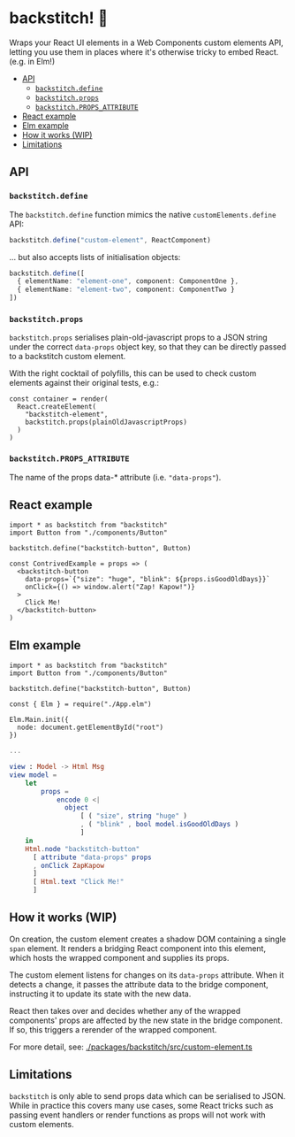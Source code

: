 # backstitch! 🧵

Wraps your React UI elements in a Web Components custom elements API, letting you use them in places where it's otherwise tricky to embed React. (e.g. in Elm!)

- [API](#api)
  - [`backstitch.define`](#backstitchdefine)
  - [`backstitch.props`](#backstitchprops)
  - [`backstitch.PROPS_ATTRIBUTE`](#backstitchprops_attribute)
- [React example](#react-example)
- [Elm example](#elm-example)
- [How it works (WIP)](#how-it-works-wip)
- [Limitations](#limitations)

## API

### `backstitch.define`

The `backstitch.define` function mimics the native `customElements.define` API:

```ts
backstitch.define("custom-element", ReactComponent)
```

... but also accepts lists of initialisation objects:

```ts
backstitch.define([
  { elementName: "element-one", component: ComponentOne },
  { elementName: "element-two", component: ComponentTwo }
])
```

### `backstitch.props`

`backstitch.props` serialises plain-old-javascript props to a JSON string under the correct `data-props` object key, so that they can be directly passed to a backstitch custom element.

With the right cocktail of polyfills, this can be used to check custom elements against their original tests, e.g.:

```tsx
const container = render(
  React.createElement(
    "backstitch-element",
    backstitch.props(plainOldJavascriptProps)
  )
)
```

### `backstitch.PROPS_ATTRIBUTE`

The name of the props data-\* attribute (i.e. `"data-props"`).

## React example

```tsx
import * as backstitch from "backstitch"
import Button from "./components/Button"

backstitch.define("backstitch-button", Button)

const ContrivedExample = props => (
  <backstitch-button
    data-props=`{"size": "huge", "blink": ${props.isGoodOldDays}}`
    onClick={() => window.alert("Zap! Kapow!")}
  >
    Click Me!
  </backstitch-button>
)
```

## Elm example

```tsx
import * as backstitch from "backstitch"
import Button from "./components/Button"

backstitch.define("backstitch-button", Button)

const { Elm } = require("./App.elm")

Elm.Main.init({
  node: document.getElementById("root")
})
```

```elm
...

view : Model -> Html Msg
view model =
    let
        props =
            encode 0 <|
              object
                  [ ( "size", string "huge" )
                  , ( "blink" , bool model.isGoodOldDays )
                  ]
    in
    Html.node "backstitch-button"
      [ attribute "data-props" props
      , onClick ZapKapow
      ]
      [ Html.text "Click Me!"
      ]
```

## How it works (WIP)

On creation, the custom element creates a shadow DOM containing a single `span` element. It renders a bridging React component into this element, which hosts the wrapped component and supplies its props.

The custom element listens for changes on its `data-props` attribute. When it detects a change, it passes the attribute data to the bridge component, instructing it to update its state with the new data.

React then takes over and decides whether any of the wrapped components' props are affected by the new state in the bridge component. If so, this triggers a rerender of the wrapped component.

For more detail, see: [./packages/backstitch/src/custom-element.ts](./packages/backstitch/src/custom-element.ts)

## Limitations

`backstitch` is only able to send props data which can be serialised to JSON. While in practice this covers many use cases, some React tricks such as passing event handlers or render functions as props will not work with custom elements.
